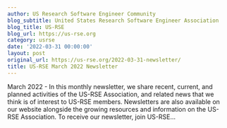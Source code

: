 ```yaml
---
author: US Research Software Engineer Community
blog_subtitle: United States Research Software Engineer Association
blog_title: US-RSE
blog_url: https://us-rse.org
category: usrse
date: '2022-03-31 00:00:00'
layout: post
original_url: https://us-rse.org/2022-03-31-newsletter/
title: US-RSE March 2022 Newsletter
---
```


March 2022 - 
          In this monthly newsletter, we share recent, current, and planned activities of the US-RSE Association, and related news that we think is of interest to US-RSE members. Newsletters are also available on our website alongside the growing resources and information on the US-RSE Association. To receive our newsletter, join US-RSE...